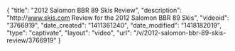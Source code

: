 {
    "title": "2012 Salomon BBR 89 Skis Review",
    "description": "http:\/\/www.skis.com Review for the 2012 Salomon BBR 89 Skis",
    "videoid": "3766919",
    "date_created": "1411361240",
    "date_modified": "1418182019",
    "type": "captivate",
    "layout": "video",
    "url": "\/v\/2012-salomon-bbr-89-skis-review\/3766919"
}